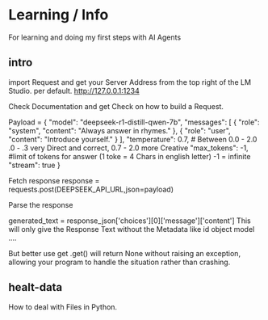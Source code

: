 # Learning / Info

For learning and doing my first steps with AI Agents

## intro

import Request and get your Server Address from the top right of the LM Studio.
per default.
http://127.0.0.1:1234

Check Documentation and get Check on how to build a Request.

Payload = {
    "model": "deepseek-r1-distill-qwen-7b",
    "messages": [ 
      { "role": "system", "content": "Always answer in rhymes." },
      { "role": "user", "content": "Introduce yourself." }
    ], 
    "temperature": 0.7, # Between 0.0 - 2.0 .0 - .3 very Direct and correct, 0.7 - 2.0 more Creative
    "max_tokens": -1, #limit of tokens for answer (1 toke = 4 Chars in english letter) -1 = infinite
    "stream": true
  }

Fetch response 
response = requests.post(DEEPSEEK_API_URL,json=payload)

Parse the response 

generated_text = response_json['choices'][0]['message']['content'] 
This will only give the Response Text without the Metadata like id object model ....

But better use get
.get() will return None without raising an exception, allowing your program to handle the situation rather than crashing.


## healt-data
How to deal with Files in Python. 

